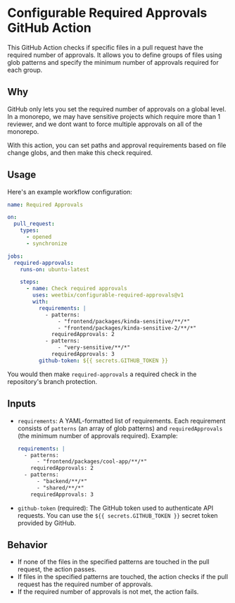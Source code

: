 # Configurable Required Approvals GitHub Action

This GitHub Action checks if specific files in a pull request have the required number of approvals.
It allows you to define groups of files using glob patterns and specify the minimum number of approvals required for each group.

## Why

GitHub only lets you set the required number of approvals on a global level. In a monorepo, we may have sensitive projects which
require more than 1 reviewer, and we dont want to force multiple approvals on all of the monorepo.

With this action, you can set paths and approval requirements based on file change globs, and then make this check required.

## Usage

Here's an example workflow configuration:

```yaml
name: Required Approvals

on:
  pull_request:
    types:
      - opened
      - synchronize

jobs:
  required-approvals:
    runs-on: ubuntu-latest

    steps:
      - name: Check required approvals
        uses: weetbix/configurable-required-approvals@v1
        with:
          requirements: |
            - patterns:
                - "frontend/packages/kinda-sensitive/**/*"
                - "frontend/packages/kinda-sensitive-2/**/*"
              requiredApprovals: 2
            - patterns:
                - "very-sensitive/**/*"
              requiredApprovals: 3
          github-token: ${{ secrets.GITHUB_TOKEN }}
```

You would then make `required-approvals` a required check in the repository's branch protection.

## Inputs

- `requirements`: A YAML-formatted list of requirements. Each requirement consists of `patterns` (an array of glob patterns) and `requiredApprovals` (the minimum number of approvals required). Example:

  ```yaml
  requirements: |
    - patterns:
        - "frontend/packages/cool-app/**/*"
      requiredApprovals: 2
    - patterns:
        - "backend/**/*"
        - "shared/**/*"
      requiredApprovals: 3
  ```

- `github-token` (required): The GitHub token used to authenticate API requests. You can use the `${{ secrets.GITHUB_TOKEN }}` secret token provided by GitHub.

## Behavior

- If none of the files in the specified patterns are touched in the pull request, the action passes.
- If files in the specified patterns are touched, the action checks if the pull request has the required number of approvals.
- If the required number of approvals is not met, the action fails.
